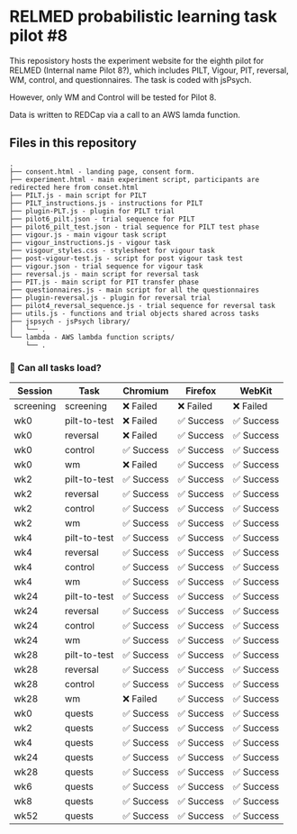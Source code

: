 # RELMED probabilistic learning task pilot #8
This reposistory hosts the experiment website for the eighth pilot for RELMED (Internal name Pilot 8?), which includes PILT, Vigour, PIT, reversal, WM, control, and questionnaires. The task is coded with jsPsych.

However, only WM and Control will be tested for Pilot 8.

Data is written to REDCap via a call to an AWS lamda function.

## Files in this repository
```
.
├── consent.html - landing page, consent form.
├── experiment.html - main experiment script, participants are redirected here from conset.html
├── PILT.js - main script for PILT
├── PILT_instructions.js - instructions for PILT
├── plugin-PLT.js - plugin for PILT trial
├── pilot6_pilt.json - trial sequence for PILT
├── pilot6_pilt_test.json - trial sequence for PILT test phase
├── vigour.js - main vigour task script
├── vigour_instructions.js - vigour task 
├── visgour_styles.css - stylesheet for vigour task
├── post-vigour-test.js - script for post vigour task test
├── vigour.json - trial sequence for vigour task
├── reversal.js - main script for reversal task
├── PIT.js - main script for PIT transfer phase
├── questionnaires.js - main script for all the questionnaires
├── plugin-reversal.js - plugin for reversal trial
├── pilot4_reversal_sequence.js - trial sequence for reversal task
├── utils.js - functions and trial objects shared across tasks
├── jspsych - jsPsych library/
│   └── .
└── lambda - AWS lambda function scripts/
    └── .
```


<!-- LOADING-TEST-RESULTS -->

### 🧪 Can all tasks load?

| Session | Task | Chromium | Firefox | WebKit |
|---------|------|----------|---------|--------|
| screening | screening | ❌ Failed | ❌ Failed | ❌ Failed |
| wk0 | pilt-to-test | ❌ Failed | ✅ Success | ✅ Success |
| wk0 | reversal | ❌ Failed | ✅ Success | ✅ Success |
| wk0 | control | ✅ Success | ✅ Success | ✅ Success |
| wk0 | wm | ❌ Failed | ✅ Success | ✅ Success |
| wk2 | pilt-to-test | ✅ Success | ✅ Success | ✅ Success |
| wk2 | reversal | ✅ Success | ✅ Success | ✅ Success |
| wk2 | control | ✅ Success | ✅ Success | ✅ Success |
| wk2 | wm | ✅ Success | ✅ Success | ✅ Success |
| wk4 | pilt-to-test | ✅ Success | ✅ Success | ✅ Success |
| wk4 | reversal | ✅ Success | ✅ Success | ✅ Success |
| wk4 | control | ✅ Success | ✅ Success | ✅ Success |
| wk4 | wm | ✅ Success | ✅ Success | ✅ Success |
| wk24 | pilt-to-test | ✅ Success | ✅ Success | ✅ Success |
| wk24 | reversal | ✅ Success | ✅ Success | ✅ Success |
| wk24 | control | ✅ Success | ✅ Success | ✅ Success |
| wk24 | wm | ✅ Success | ✅ Success | ✅ Success |
| wk28 | pilt-to-test | ✅ Success | ✅ Success | ✅ Success |
| wk28 | reversal | ✅ Success | ✅ Success | ✅ Success |
| wk28 | control | ✅ Success | ✅ Success | ✅ Success |
| wk28 | wm | ❌ Failed | ✅ Success | ✅ Success |
| wk0 | quests | ✅ Success | ✅ Success | ✅ Success |
| wk2 | quests | ✅ Success | ✅ Success | ✅ Success |
| wk4 | quests | ✅ Success | ✅ Success | ✅ Success |
| wk24 | quests | ✅ Success | ✅ Success | ✅ Success |
| wk28 | quests | ✅ Success | ✅ Success | ✅ Success |
| wk6 | quests | ✅ Success | ✅ Success | ✅ Success |
| wk8 | quests | ✅ Success | ✅ Success | ✅ Success |
| wk52 | quests | ✅ Success | ✅ Success | ✅ Success |

<!-- LOADING-TEST-RESULTS -->